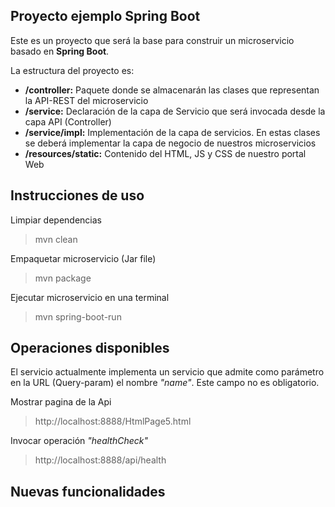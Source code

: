 
## Proyecto ejemplo Spring Boot

Este es un proyecto que será la base para construir un microservicio basado en **Spring Boot**.

La estructura del proyecto es:

 - **/controller:** Paquete donde se almacenarán las clases que representan la API-REST del microservicio
 - **/service:** Declaración de la capa de Servicio que será invocada desde la capa API (Controller)
 - **/service/impl:**  Implementación de la capa de servicios. En estas clases se deberá implementar la capa de negocio de nuestros microservicios
 - **/resources/static:** Contenido del HTML, JS y CSS de nuestro portal Web

## Instrucciones de uso

Limpiar dependencias
> mvn clean

Empaquetar microservicio (Jar file)

> mvn package

Ejecutar microservicio en una terminal

> mvn spring-boot-run


## Operaciones disponibles

El servicio actualmente implementa un servicio que admite como parámetro en la URL (Query-param) el nombre *"name"*. Este campo no es obligatorio.

Mostrar pagina de la Api

> http://localhost:8888/HtmlPage5.html

Invocar operación *"healthCheck"*

> http://localhost:8888/api/health

 

## Nuevas funcionalidades

